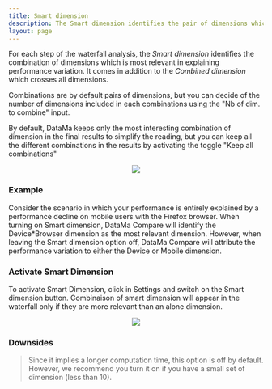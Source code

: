 ```yaml
---
title: Smart dimension
description: The Smart dimension identifies the pair of dimensions which is most relevant in explaining performance variation.
layout: page
---
```


For each step of the waterfall analysis, the *Smart dimension* identifies the combination of dimensions which is most relevant in explaining performance variation. It comes in addition to the *Combined dimension* which crosses all dimensions.

Combinations are by default pairs of dimensions, but you can decide of the number of dimensions included in each combinations using the "Nb of dim. to combine" input.

By default, DataMa keeps only the most interesting combination of dimension in the final results to simplify the reading, but you can keep all the different combinations in the results by activating the toggle "Keep all combinations"

<center><img src="{{site.url}}/{{site.baseurl}}/core_app/compare/web_application/menu/images/Smart-Dimension-768x188.png"/></center>

### Example

Consider the scenario in which your performance is entirely explained by a performance decline on mobile users with the Firefox browser. When turning on Smart dimension, DataMa Compare will identify the Device*Browser dimension as the most relevant dimension. However, when leaving the Smart dimension option off, DataMa Compare will attribute the performance variation to either the Device or Mobile dimension.

### Activate Smart Dimension

To activate Smart Dimension, click in Settings and switch on the Smart dimension button. Combinaison of smart dimension will appear in the waterfall only if they are more relevant than an alone dimension.

<center><img src="{{site.url}}/{{site.baseurl}}/core_app/compare/web_application/menu/images/ActivateSmartDimension-300x228.jpg"/></center>

### Downsides

> Since it implies a longer computation time, this option is off by default. However, we recommend you turn it on if you have a small set of dimension (less than 10).
